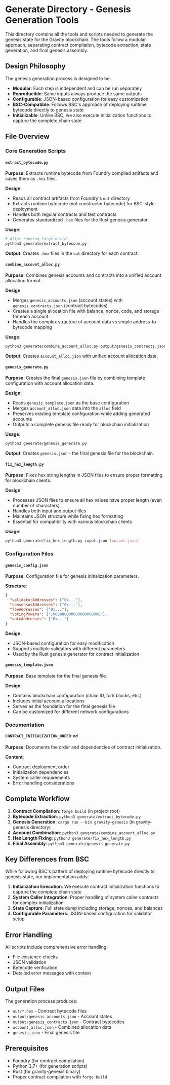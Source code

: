 # Generate Directory - Genesis Generation Tools

This directory contains all the tools and scripts needed to generate the genesis state for the Gravity blockchain. The tools follow a modular approach, separating contract compilation, bytecode extraction, state generation, and final genesis assembly.

## Design Philosophy

The genesis generation process is designed to be:
- **Modular**: Each step is independent and can be run separately
- **Reproducible**: Same inputs always produce the same outputs
- **Configurable**: JSON-based configuration for easy customization
- **BSC-Compatible**: Follows BSC's approach of deploying runtime bytecode directly to genesis state
- **Initializable**: Unlike BSC, we also execute initialization functions to capture the complete chain state

## File Overview

### Core Generation Scripts

#### `extract_bytecode.py`
**Purpose**: Extracts runtime bytecode from Foundry compiled artifacts and saves them as `.hex` files.

**Design**: 
- Reads all contract artifacts from Foundry's `out` directory
- Extracts runtime bytecode (not constructor bytecode) for BSC-style deployment
- Handles both regular contracts and test contracts
- Generates standardized `.hex` files for the Rust genesis generator

**Usage**:
```bash
# After running forge build
python3 generate/extract_bytecode.py
```

**Output**: Creates `.hex` files in the `out` directory for each contract.

#### `combine_account_alloc.py`
**Purpose**: Combines genesis accounts and contracts into a unified account allocation format.

**Design**:
- Merges `genesis_accounts.json` (account states) with `genesis_contracts.json` (contract bytecodes)
- Creates a single allocation file with balance, nonce, code, and storage for each account
- Handles the complex structure of account data vs simple address-to-bytecode mapping

**Usage**:
```bash
python3 generate/combine_account_alloc.py output/genesis_contracts.json output/genesis_accounts.json
```

**Output**: Creates `account_alloc.json` with unified account allocation data.

#### `genesis_generate.py`
**Purpose**: Creates the final `genesis.json` file by combining template configuration with account allocation data.

**Design**:
- Reads `genesis_template.json` as the base configuration
- Merges `account_alloc.json` data into the `alloc` field
- Preserves existing template configuration while adding generated accounts
- Outputs a complete genesis file ready for blockchain initialization

**Usage**:
```bash
python3 generate/genesis_generate.py
```

**Output**: Creates `genesis.json` - the final genesis file for the blockchain.

#### `fix_hex_length.py`
**Purpose**: Fixes hex string lengths in JSON files to ensure proper formatting for blockchain clients.

**Design**:
- Processes JSON files to ensure all hex values have proper length (even number of characters)
- Handles both input and output files
- Maintains JSON structure while fixing hex formatting
- Essential for compatibility with various blockchain clients

**Usage**:
```bash
python3 generate/fix_hex_length.py input.json [output.json]
```

### Configuration Files

#### `genesis_config.json`
**Purpose**: Configuration file for genesis initialization parameters.

**Structure**:
```json
{
  "validatorAddresses": ["0x..."],
  "consensusAddresses": ["0x..."],
  "feeAddresses": ["0x..."],
  "votingPowers": ["1000000000000000000000"],
  "voteAddresses": ["0x..."]
}
```

**Design**: 
- JSON-based configuration for easy modification
- Supports multiple validators with different parameters
- Used by the Rust genesis generator for contract initialization

#### `genesis_template.json`
**Purpose**: Base template for the final genesis file.

**Design**:
- Contains blockchain configuration (chain ID, fork blocks, etc.)
- Includes initial account allocations
- Serves as the foundation for the final genesis file
- Can be customized for different network configurations

### Documentation

#### `CONTRACT_INITIALIZATION_ORDER.md`
**Purpose**: Documents the order and dependencies of contract initialization.

**Content**:
- Contract deployment order
- Initialization dependencies
- System caller requirements
- Error handling considerations

## Complete Workflow

1. **Contract Compilation**: `forge build` (in project root)
2. **Bytecode Extraction**: `python3 generate/extract_bytecode.py`
3. **Genesis Generation**: `cargo run --bin gravity-genesis` (in gravity-genesis directory)
4. **Account Combination**: `python3 generate/combine_account_alloc.py`
5. **Hex Length Fixing**: `python3 generate/fix_hex_length.py`
6. **Final Assembly**: `python3 generate/genesis_generate.py`

## Key Differences from BSC

While following BSC's pattern of deploying runtime bytecode directly to genesis state, our implementation adds:

1. **Initialization Execution**: We execute contract initialization functions to capture the complete chain state
2. **System Caller Integration**: Proper handling of system caller contracts for complex initialization
3. **State Capture**: Full state dump including storage, nonces, and balances
4. **Configurable Parameters**: JSON-based configuration for validator setup

## Error Handling

All scripts include comprehensive error handling:
- File existence checks
- JSON validation
- Bytecode verification
- Detailed error messages with context

## Output Files

The generation process produces:
- `out/*.hex` - Contract bytecode files
- `output/genesis_accounts.json` - Account states
- `output/genesis_contracts.json` - Contract bytecodes
- `account_alloc.json` - Combined allocation data
- `genesis.json` - Final genesis file

## Prerequisites

- Foundry (for contract compilation)
- Python 3.7+ (for generation scripts)
- Rust (for gravity-genesis binary)
- Proper contract compilation with `forge build` 